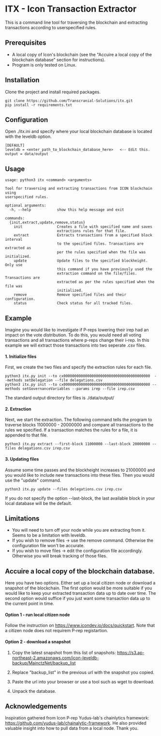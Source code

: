 # ITX - Icon Transaction Extractor
This is a command line tool for traversing the blockchain and extracting transactions according to userspecified rules.

## Prerequisites
- A local copy of Icon's blockchain (see the "Accuire a local copy of the blockchain database" section for instructions).
- Program is only tested on Linux.

## Installation
Clone the project and install required packages.
```
git clone https://github.com/Transcranial-Solutions/itx.git
pip install -r requirements.txt
```

## Configuration
Open ./itx.ini and specify where your local blockchain database is located with the leveldb option.

```
[DEFAULT]
leveldb = <enter_path_to_blockchain_database_here>   <-- Edit this.
output = data/output
```

## Usage
```
usage: python3 itx <command> <arguments>

Tool for traversing and extracting transactions from ICON blockchain using
userspecified rules.

optional arguments:
  -h, --help            show this help message and exit

commands:
  {init,extract,update,remove,status}
    init                Creates a file with specified name and saves
                        extractions rules for that file.
    extract             Extracts transactions from a specified block interval
                        to the specified files. Transactions are extracted as
                        per the rules specified when the file was initialized.
    update              Update files to the specified blockheight. Only use
                        this command if you have previously used the
                        extraction command on the file/files. Transactions are
                        extracted as per the rules specified when the file was
                        initialized.
    remove              Remove specified files and their configuration.
    status              Check status for all tracked files.

```

## Example
Imagine you would like to investigate if P-reps lowering their irep had an impact on the vote distribution. To do this, you would need all voting transactions and all transactions where p-reps change their i-rep. In this example we will extract those transactions into two seperate .csv files.

#### 1. Initialize files
First, we create the two files and specify the extraction rules for each file. 
```
python3 itx.py init --to cx0000000000000000000000000000000000000000  --methods setDelegation --file delegations.csv
python3 itx.py init --to cx0000000000000000000000000000000000000000 --methods setGovernanceVariables --params irep --file irep.csv
```
The standard output directory for files is ./data/output/

#### 2. Extraction
Next, we start the extraction. The following command tells the program to traverse blocks 11000000 - 20000000 and compare all transactions to the rules we specified. If a transaction matches the rules for a file, it is appended to that file.
```
python3 itx.py extract --first-block 11000000 --last-block 20000000 --files delegations.csv irep.csv
```

#### 3. Updating files
Assume some time passes and the blockheight increases to 21000000 and you would like to include new transactions into these files. Then you would use the "update" command.
```
python3 itx.py update --files delegations.csv irep.csv
```
If you do not specify the option --last-block, the last available block in your local database will be the default.

## Limitations
- You will need to turn off your node while you are extracting from it. Seems to be a limitation with leveldb.
- If you wish to remove files -> use the remove command. Otherwise the configuration file won't be accurate.
- If you wish to move files -> edit the configuration file accordingly. Otherwise you will break tracking of those files.

## Accuire a local copy of the blockchain database.
Here you have two options. Either set up a local citizen node or download a snapshot of the blockchain. The first option would be more suitable if you would like to keep your extracted transaction data up to date over time. The second option would suffice if you just want some transaction data up to the current point in time.

#### Option 1 - run local citizen node
Follow the instruction on https://www.icondev.io/docs/quickstart. Note that a citizen node does not requirem P-rep registartion.

#### Option 2 - download a snapshot
1. Copy the latest snapshot from this list of snapshots: https://s3.ap-northeast-2.amazonaws.com/icon-leveldb-backup/MainctzNet/backup_list

2. Replace "backup_list" in the previous url with the snapshot you copied.

3. Paste the url into your browser or use a tool such as wget to download.

4. Unpack the database.

## Acknowledgements
Inspiration gathered from Icon P-rep Yudus-lab's chainlytics framework: https://github.com/yudus-lab/chainalytic-framework.
He also provided valuable insight into how to pull data from a local node. Thank you.
